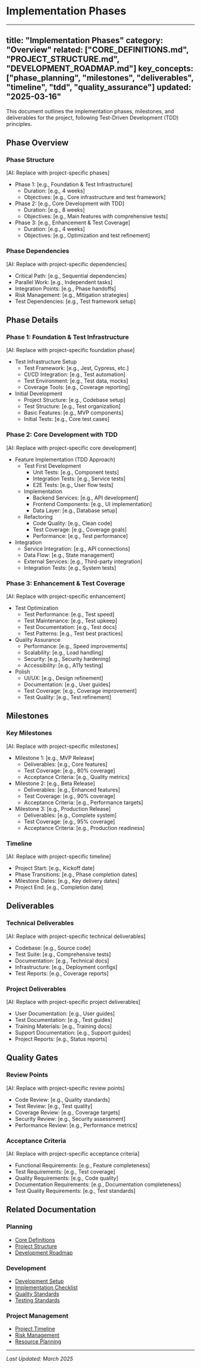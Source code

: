 # Implementation Phases

---
title: "Implementation Phases"
category: "Overview"
related: ["CORE_DEFINITIONS.md", "PROJECT_STRUCTURE.md", "DEVELOPMENT_ROADMAP.md"]
key_concepts: ["phase_planning", "milestones", "deliverables", "timeline", "tdd", "quality_assurance"]
updated: "2025-03-16"
---

This document outlines the implementation phases, milestones, and deliverables for the project, following Test-Driven Development (TDD) principles.

## Phase Overview

### Phase Structure
[AI: Replace with project-specific phases]
- Phase 1: [e.g., Foundation & Test Infrastructure]
  - Duration: [e.g., 4 weeks]
  - Objectives: [e.g., Core infrastructure and test framework]
- Phase 2: [e.g., Core Development with TDD]
  - Duration: [e.g., 8 weeks]
  - Objectives: [e.g., Main features with comprehensive tests]
- Phase 3: [e.g., Enhancement & Test Coverage]
  - Duration: [e.g., 4 weeks]
  - Objectives: [e.g., Optimization and test refinement]

### Phase Dependencies
[AI: Replace with project-specific dependencies]
- Critical Path: [e.g., Sequential dependencies]
- Parallel Work: [e.g., Independent tasks]
- Integration Points: [e.g., Phase handoffs]
- Risk Management: [e.g., Mitigation strategies]
- Test Dependencies: [e.g., Test framework setup]

## Phase Details

### Phase 1: Foundation & Test Infrastructure
[AI: Replace with project-specific foundation phase]
- Test Infrastructure Setup
  - Test Framework: [e.g., Jest, Cypress, etc.]
  - CI/CD Integration: [e.g., Test automation]
  - Test Environment: [e.g., Test data, mocks]
  - Coverage Tools: [e.g., Coverage reporting]
- Initial Development
  - Project Structure: [e.g., Codebase setup]
  - Test Structure: [e.g., Test organization]
  - Basic Features: [e.g., MVP components]
  - Initial Tests: [e.g., Core test cases]

### Phase 2: Core Development with TDD
[AI: Replace with project-specific core development]
- Feature Implementation (TDD Approach)
  - Test First Development
    - Unit Tests: [e.g., Component tests]
    - Integration Tests: [e.g., Service tests]
    - E2E Tests: [e.g., User flow tests]
  - Implementation
    - Backend Services: [e.g., API development]
    - Frontend Components: [e.g., UI implementation]
    - Data Layer: [e.g., Database setup]
  - Refactoring
    - Code Quality: [e.g., Clean code]
    - Test Coverage: [e.g., Coverage goals]
    - Performance: [e.g., Test performance]
- Integration
  - Service Integration: [e.g., API connections]
  - Data Flow: [e.g., State management]
  - External Services: [e.g., Third-party integration]
  - Integration Tests: [e.g., System tests]

### Phase 3: Enhancement & Test Coverage
[AI: Replace with project-specific enhancement]
- Test Optimization
  - Test Performance: [e.g., Test speed]
  - Test Maintenance: [e.g., Test upkeep]
  - Test Documentation: [e.g., Test docs]
  - Test Patterns: [e.g., Test best practices]
- Quality Assurance
  - Performance: [e.g., Speed improvements]
  - Scalability: [e.g., Load handling]
  - Security: [e.g., Security hardening]
  - Accessibility: [e.g., A11y testing]
- Polish
  - UI/UX: [e.g., Design refinement]
  - Documentation: [e.g., User guides]
  - Test Coverage: [e.g., Coverage improvement]
  - Test Quality: [e.g., Test refinement]

## Milestones

### Key Milestones
[AI: Replace with project-specific milestones]
- Milestone 1: [e.g., MVP Release]
  - Deliverables: [e.g., Core features]
  - Test Coverage: [e.g., 80% coverage]
  - Acceptance Criteria: [e.g., Quality metrics]
- Milestone 2: [e.g., Beta Release]
  - Deliverables: [e.g., Enhanced features]
  - Test Coverage: [e.g., 90% coverage]
  - Acceptance Criteria: [e.g., Performance targets]
- Milestone 3: [e.g., Production Release]
  - Deliverables: [e.g., Complete system]
  - Test Coverage: [e.g., 95% coverage]
  - Acceptance Criteria: [e.g., Production readiness]

### Timeline
[AI: Replace with project-specific timeline]
- Project Start: [e.g., Kickoff date]
- Phase Transitions: [e.g., Phase completion dates]
- Milestone Dates: [e.g., Key delivery dates]
- Project End: [e.g., Completion date]

## Deliverables

### Technical Deliverables
[AI: Replace with project-specific technical deliverables]
- Codebase: [e.g., Source code]
- Test Suite: [e.g., Comprehensive tests]
- Documentation: [e.g., Technical docs]
- Infrastructure: [e.g., Deployment configs]
- Test Reports: [e.g., Coverage reports]

### Project Deliverables
[AI: Replace with project-specific project deliverables]
- User Documentation: [e.g., User guides]
- Test Documentation: [e.g., Test guides]
- Training Materials: [e.g., Training docs]
- Support Documentation: [e.g., Support guides]
- Project Reports: [e.g., Status reports]

## Quality Gates

### Review Points
[AI: Replace with project-specific review points]
- Code Review: [e.g., Quality standards]
- Test Review: [e.g., Test quality]
- Coverage Review: [e.g., Coverage targets]
- Security Review: [e.g., Security assessment]
- Performance Review: [e.g., Performance metrics]

### Acceptance Criteria
[AI: Replace with project-specific acceptance criteria]
- Functional Requirements: [e.g., Feature completeness]
- Test Requirements: [e.g., Test coverage]
- Quality Requirements: [e.g., Code quality]
- Documentation Requirements: [e.g., Documentation completeness]
- Test Quality Requirements: [e.g., Test standards]

## Related Documentation

### Planning
- [Core Definitions](CORE_DEFINITIONS.md)
- [Project Structure](PROJECT_STRUCTURE.md)
- [Development Roadmap](DEVELOPMENT_ROADMAP.md)

### Development
- [Development Setup](../development/SETUP.md)
- [Implementation Checklist](../development/IMPLEMENTATION_CHECKLIST.md)
- [Quality Standards](../standards/QUALITY_STANDARDS.md)
- [Testing Standards](../standards/TESTING_STANDARDS.md)

### Project Management
- [Project Timeline](PROJECT_TIMELINE.md)
- [Risk Management](RISK_MANAGEMENT.md)
- [Resource Planning](RESOURCE_PLANNING.md)

---

*Last Updated: March 2025* 